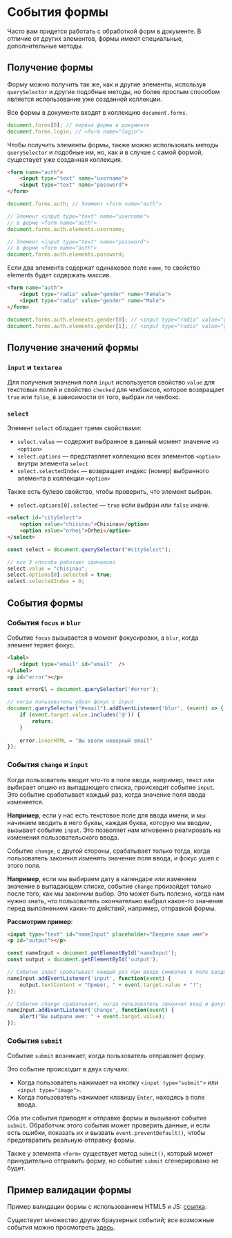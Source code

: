 # События формы

Часто вам придется работать с обработкой форм в документе. В отличие от других элементов, формы имеют специальные, дополнительные методы.

## Получение формы

Форму можно получить так же, как и другие элементы, используя `querySelector` и другие подобные методы, но более простым способом является использование уже созданной коллекции.

Все формы в документе входят в коллекцию `document.forms`.

```js
document.forms[0]; // первая форма в документе
document.forms.login; // <form name="login">
```

Чтобы получить элементы формы, также можно использовать методы `querySelector` и подобные им, но, как и в случае с самой формой, существует уже созданная коллекция.

```html
<form name="auth">
    <input type="text" name="username">
    <input type="text" name="password">
</form>
```

```js
document.forms.auth; // Элемент <form name="auth">

// Элемент <input type="text" name="username"> 
// в форме <form name="auth">
document.forms.auth.elements.username;

// Элемент <input type="text" name="password">
// в форме <form name="auth">
document.forms.auth.elements.password; 
```

Если два элемента содержат одинаковое поле `name`, то свойство elements будет содержать массив.

```html
<form name="auth">
    <input type="radio" value="gender" name="Female">
    <input type="radio" value="gender" name="Male">
</form>
```

```js
document.forms.auth.elements.gender[0]; // <input type="radio" value="gender" name="Female">
document.forms.auth.elements.gender[1]; // <input type="radio" value="gender" name="Male">
```

## Получение значений формы



### `input` и `textarea`

Для получения значения поля `input` используется свойство `value` для текстовых полей и свойство `checked` для чекбоксов, которое возвращает `true` или `false`, в зависимости от того, выбран ли чекбокс.

### `select`

Элемент `select` обладает тремя свойствами:

- `select.value` — содержит выбранное в данный момент значение из `<option>`
- `select.options` — представляет коллекцию всех элементов `<option>` внутри элемента `select`
- `select.selectedIndex` — возвращает индекс (номер) выбранного элемента в коллекции `<option>`

Также есть булево свойство, чтобы проверить, что элемент выбран.

- `select.options[0].selected` — `true` если выбран или `false` иначе.

```html
<select id="citySelect">
    <option value="chisinau">Chisinau</option>
    <option value="orhei">Orhei</option>
</select>
```

```js
const select = document.querySelector("#citySelect");

// все 3 способа работают одинаково
select.value = "chisinau";
select.options[0].selected = true; 
select.selectedIndex = 0;
```

## События формы

### События `focus` и `blur`

Событие `focus` вызывается в момент фокусировки, а `blur`, когда элемент теряет фокус. 

```html
<label>
    <input type="email" id="email"  />
</label>
<p id="error"></p>
```

```js
const errorEl = document.querySelector('#error');

// когда пользователь убрал фокус с input
document.querySelector("#email").addEventListener('blur', (event) => {
    if (event.target.value.includes('@')) {
        return;
    }
    
    error.innerHTML = "Вы ввели неверный email"
});
```

### События `change` и `input`

Когда пользователь вводит что-то в поле ввода, например, текст или выбирает опцию из выпадающего списка, происходит событие `input`. Это событие срабатывает каждый раз, когда значение поля ввода изменяется.

**Например**, если у нас есть текстовое поле для ввода имени, и мы начинаем вводить в него буквы, каждая буква, которую мы вводим, вызывает событие `input`. Это позволяет нам мгновенно реагировать на изменения пользовательского ввода.

Событие `change`, с другой стороны, срабатывает только тогда, когда пользователь закончил изменять значение поля ввода, и фокус ушел с этого поля. 

**Например**, если мы выбираем дату в календаре или изменяем значение в выпадающем списке, событие `change` произойдет только после того, как мы закончим выбор. Это может быть полезно, когда нам нужно знать, что пользователь окончательно выбрал какое-то значение перед выполнением каких-то действий, например, отправкой формы.


**Рассмотрим пример**:


```html
<input type="text" id="nameInput" placeholder="Введите ваше имя">
<p id="output"></p>
```

```js
const nameInput = document.getElementById('nameInput');
const output = document.getElementById('output');

// Событие input срабатывает каждый раз при вводе символов в поле ввода
nameInput.addEventListener('input', function(event) {
    output.textContent = "Привет, " + event.target.value + "!";
});

// Событие change срабатывает, когда пользователь закончил ввод и фокус ушел с поля
nameInput.addEventListener('change', function(event) {
    alert("Вы выбрали имя: " + event.target.value);
});
```

### События `submit`

Событие `submit` возникает, когда пользователь отправляет форму.

Это событие происходит в двух случаях:

- Когда пользователь нажимает на кнопку `<input type="submit">` или `<input type="image">`.
- Когда пользователь нажимает клавишу `Enter`, находясь в поле ввода.

Оба эти события приводят к отправке формы и вызывают событие `submit`. Обработчик этого события может проверить данные, и если есть ошибки, показать их и вызвать `event.preventDefault()`, чтобы предотвратить реальную отправку формы.

Также у элемента `<form>` существует метод `submit()`, который может принудительно отправить форму, но событие `submit` сгенерировано не будет.

## Пример валидации формы

Пример валидации формы с использованием HTML5 и JS: [ссылка](../../samples/11_dom_II/sample_01_validation.html).

Существует множество других браузерных событий; все возможные события можно просмотреть [здесь](https://developer.mozilla.org/ru/docs/Web/Events).
